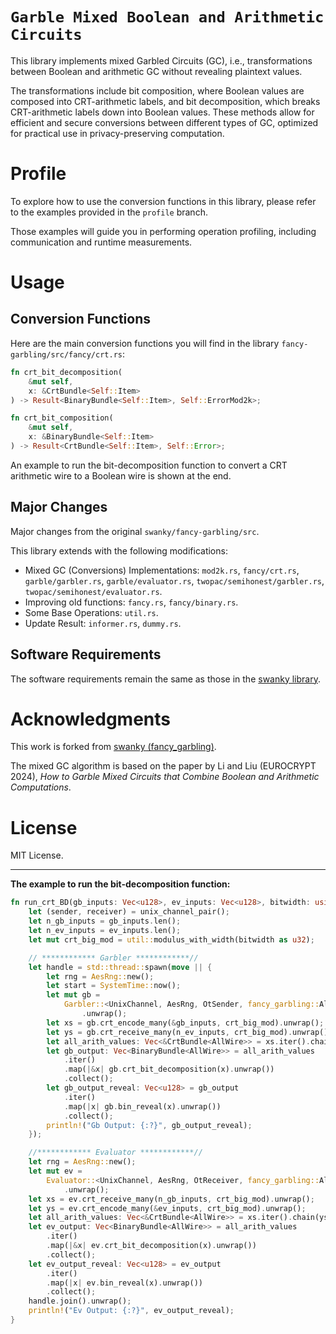 # `Garble Mixed Boolean and Arithmetic Circuits`

This library implements mixed Garbled Circuits (GC), i.e., 
transformations between Boolean and arithmetic 
GC without revealing plaintext values. 

The transformations include bit composition, where Boolean values 
are composed into CRT-arithmetic labels, and bit decomposition, which breaks 
CRT-arithmetic labels down into Boolean values. These methods allow for 
efficient and secure conversions between different types of GC, optimized 
for practical use in privacy-preserving computation.

# Profile

To explore how to use the conversion functions in this library, please refer 
to the examples provided in the `profile` branch. 

Those examples will guide you in 
performing operation profiling, including communication and runtime measurements.

# Usage
## Conversion Functions

Here are the main conversion functions you will find in the library `fancy-garbling/src/fancy/crt.rs`:

```rust
fn crt_bit_decomposition(
    &mut self, 
    x: &CrtBundle<Self::Item>
) -> Result<BinaryBundle<Self::Item>, Self::ErrorMod2k>;

fn crt_bit_composition(
    &mut self, 
    x: &BinaryBundle<Self::Item>
) -> Result<CrtBundle<Self::Item>, Self::Error>;
```

An example to run the bit-decomposition function to convert a CRT arithmetic wire to
a Boolean wire is shown at the end.

## Major Changes

Major changes from the original `swanky/fancy-garbling/src`.

This library extends with the following modifications:

- Mixed GC (Conversions) Implementations: `mod2k.rs`, `fancy/crt.rs`, `garble/garbler.rs`, 
`garble/evaluator.rs`, `twopac/semihonest/garbler.rs`, `twopac/semihonest/evaluator.rs`.
- Improving old functions: `fancy.rs`, `fancy/binary.rs`.
- Some Base Operations: `util.rs`.
- Update Result: `informer.rs`, `dummy.rs`.

## Software Requirements

The software requirements remain the same as those in the [swanky library](https://github.com/GaloisInc/swanky).

# Acknowledgments

This work is forked from [swanky (fancy_garbling)](https://github.com/GaloisInc/swanky). 

The mixed GC algorithm is based on the paper by Li and Liu (EUROCRYPT 2024), 
_How to Garble Mixed Circuits that Combine Boolean and Arithmetic Computations_.

# License

MIT License.

---

**The example to run the bit-decomposition function:**

```rust
fn run_crt_BD(gb_inputs: Vec<u128>, ev_inputs: Vec<u128>, bitwidth: usize) {
    let (sender, receiver) = unix_channel_pair();
    let n_gb_inputs = gb_inputs.len();
    let n_ev_inputs = ev_inputs.len();
    let mut crt_big_mod = util::modulus_with_width(bitwidth as u32);

    // ************ Garbler ************//
    let handle = std::thread::spawn(move || {
        let rng = AesRng::new();
        let start = SystemTime::now();
        let mut gb =
            Garbler::<UnixChannel, AesRng, OtSender, fancy_garbling::AllWire>::new(sender, rng)
                .unwrap();
        let xs = gb.crt_encode_many(&gb_inputs, crt_big_mod).unwrap();
        let ys = gb.crt_receive_many(n_ev_inputs, crt_big_mod).unwrap();
        let all_arith_values: Vec<&CrtBundle<AllWire>> = xs.iter().chain(ys.iter()).collect();
        let gb_output: Vec<BinaryBundle<AllWire>> = all_arith_values
            .iter()
            .map(|&x| gb.crt_bit_decomposition(x).unwrap())
            .collect();
        let gb_output_reveal: Vec<u128> = gb_output
            .iter()
            .map(|x| gb.bin_reveal(x).unwrap())
            .collect();
        println!("Gb Output: {:?}", gb_output_reveal);
    });

    //************ Evaluator ************//
    let rng = AesRng::new();
    let mut ev =
        Evaluator::<UnixChannel, AesRng, OtReceiver, fancy_garbling::AllWire>::new(receiver, rng)
            .unwrap();
    let xs = ev.crt_receive_many(n_gb_inputs, crt_big_mod).unwrap();
    let ys = ev.crt_encode_many(&ev_inputs, crt_big_mod).unwrap();
    let all_arith_values: Vec<&CrtBundle<AllWire>> = xs.iter().chain(ys.iter()).collect();
    let ev_output: Vec<BinaryBundle<AllWire>> = all_arith_values
        .iter()
        .map(|&x| ev.crt_bit_decomposition(x).unwrap())
        .collect();
    let ev_output_reveal: Vec<u128> = ev_output
        .iter()
        .map(|x| ev.bin_reveal(x).unwrap())
        .collect();
    handle.join().unwrap();
    println!("Ev Output: {:?}", ev_output_reveal);
}
```